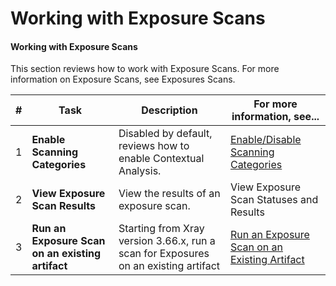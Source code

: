 # Working with Exposure Scans

#### Working with Exposure Scans <a href="#uuid-7842b56d-b889-0164-c8d1-4f2ef4d3545e" id="uuid-7842b56d-b889-0164-c8d1-4f2ef4d3545e"></a>

This section reviews how to work with Exposure Scans. For more information on Exposure Scans, see Exposures Scans.

| # | Task                                             | Description                                                                         | For more information, see...                                     |
| - | ------------------------------------------------ | ----------------------------------------------------------------------------------- | ---------------------------------------------------------------- |
| 1 | **Enable Scanning Categories**                   | Disabled by default, reviews how to enable Contextual Analysis.                     | [Enable/Disable Scanning Categories](broken-reference)           |
| 2 | **View Exposure Scan Results**                   | View the results of an exposure scan.                                               | View Exposure Scan Statuses and Results                          |
| 3 | **Run an Exposure Scan on an existing artifact** | Starting from Xray version 3.66.x, run a scan for Exposures on an existing artifact | [Run an Exposure Scan on an Existing Artifact](broken-reference) |
